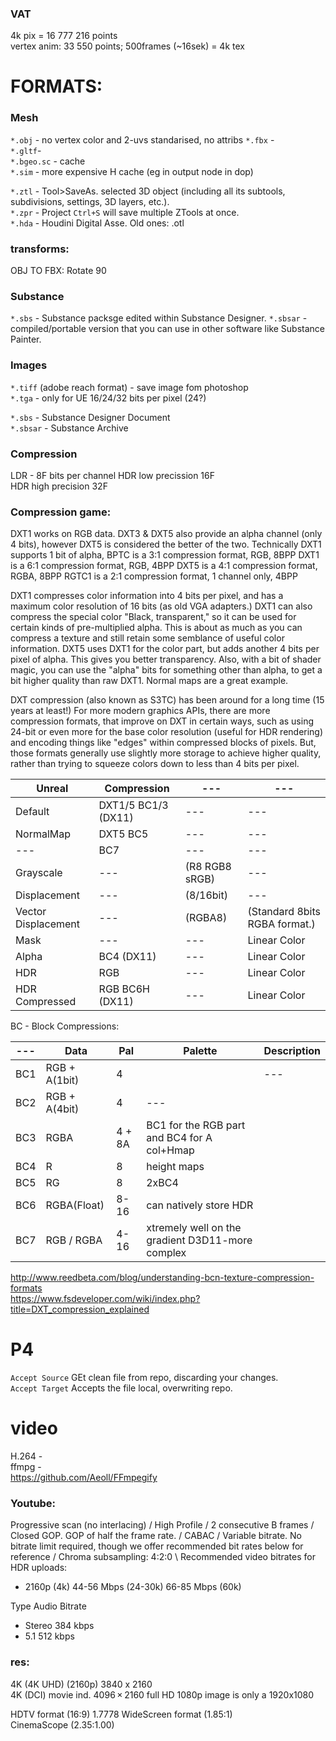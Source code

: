 
### VAT

4k pix = 16 777 216 points  
vertex anim: 33 550 points; 500frames (~16sek) = 4k tex   


# FORMATS:   
### Mesh  
`*.obj` - no vertex color and 2-uvs standarised, no attribs
`*.fbx` -  
`*.gltf`-   
`*.bgeo.sc` - cache  
`*.sim` - more expensive H cache (eg in output node in dop)  

`*.ztl` - Tool>SaveAs. selected 3D object (including all its subtools, subdivisions, settings, 3D layers, etc.).  
`*.zpr` - Project `Ctrl+S` will save multiple ZTools at once.  
`*.hda` - Houdini Digital Asse. Old ones: .otl
### transforms:
OBJ TO FBX: Rotate 90

### Substance 
`*.sbs` - Substance packsge edited within Substance Designer. 
`*.sbsar` - compiled/portable version that you can use in other software like Substance Painter.

### Images   
`*.tiff` (adobe reach format) - save image fom photoshop  
`*.tga` - only for UE  16/24/32 bits per pixel (24?)  

`*.sbs` - Substance Designer Document  
`*.sbsar` - Substance Archive  

### Compression
LDR - 8F  bits per channel
HDR low precission 16F   
HDR high precision 32F  

### Compression game:

DXT1 works on RGB data. DXT3 & DXT5 also provide an alpha channel (only 4 bits), however DXT5 is considered the better of the two. Technically DXT1 supports 1 bit of alpha,
BPTC is a 3:1 compression format, RGB, 8BPP
DXT1 is a 6:1 compression format, RGB, 4BPP
DXT5 is a 4:1 compression format, RGBA, 8BPP
RGTC1 is a 2:1 compression format, 1 channel only, 4BPP

DXT1 compresses color information into 4 bits per pixel, and has a maximum color resolution of 16 bits (as old VGA adapters.) DXT1 can also compress the special color "Black, transparent," so it can be used for certain kinds of pre-multiplied alpha. This is about as much as you can compress a texture and still retain some semblance of useful color information.
DXT5 uses DXT1 for the color part, but adds another 4 bits per pixel of alpha. This gives you better transparency. Also, with a bit of shader magic, you can use the "alpha" bits for something other than alpha, to get a bit higher quality than raw DXT1. Normal maps are a great example.

DXT compression (also known as S3TC) has been around for a long time (15 years at least!) For more modern graphics APIs, there are more compression formats, that improve on DXT in certain ways, such as using 24-bit or even more for the base color resolution (useful for HDR rendering) and encoding things like "edges" within compressed blocks of pixels.
But, those formats generally use slightly more storage to achieve higher quality, rather than trying to squeeze colors down to less than 4 bits per pixel.


Unreal | Compression | ---  | --- 
--- | ---  | ---  | --- 
Default  | DXT1/5 BC1/3 (DX11)| ---  | ---  | --- 
NormalMap | DXT5 BC5 | ---  | --- 
--- | BC7 | ---  | --- 
Grayscale | --- | (R8 RGB8 sRGB) | --- 
Displacement | --- |(8/16bit)  | --- 
Vector Displacement  | --- | (RGBA8) | (Standard 8bits RGBA format.)
Mask | --- | ---  | Linear Color
Alpha | BC4 (DX11)| ---  | Linear Color
HDR | RGB | ---  | Linear Color
HDR Compressed | RGB BC6H (DX11) | ---  | Linear Color


BC - Block Compressions:

--- | Data | Pal | Palette | Description 
--- | ---  | ---  | ---  | --- 
BC1 | RGB + A(1bit)| 4  |   | --- 
BC2 | RGB + A(4bit)| 4  | --- 
BC3 | RGBA | 4 + 8A | BC1 for the RGB part and BC4 for A col+Hmap
BC4 | R | 8 | height maps
BC5 | RG | 8  | 2xBC4
BC6 | RGBA(Float) | 8-16 | can natively store HDR
BC7 | RGB / RGBA | 4-16 | xtremely well on the gradient D3D11-more complex 


http://www.reedbeta.com/blog/understanding-bcn-texture-compression-formats  
https://www.fsdeveloper.com/wiki/index.php?title=DXT_compression_explained  

# P4
`Accept Source` GEt clean file from repo, discarding your changes.  
`Accept Target` Accepts the file local, overwriting repo.  

# video
H.264 -  
ffmpg -  
https://github.com/Aeoll/FFmpegify  

### Youtube: 
Progressive scan (no interlacing) / High Profile / 2 consecutive B frames /  Closed GOP. GOP of half the frame rate. / CABAC  /  Variable bitrate. No bitrate limit required, though we offer recommended bit rates below for reference /  Chroma subsampling: 4:2:0 \ Recommended video bitrates for HDR uploads:
- 2160p (4k)	44-56 Mbps (24-30k)	66-85 Mbps (60k)  

Type	Audio Bitrate  
- Stereo	384 kbps  
- 5.1	512 kbps  

### res:

4K (4K UHD) (2160p) 3840 x 2160   
4K (DCI) movie ind. 4096 × 2160 
full HD 1080p image is only a 1920x1080 



HDTV format (16:9) 1.7778
WideScreen format (1.85:1)  
CinemaScope (2.35:1.00) 
